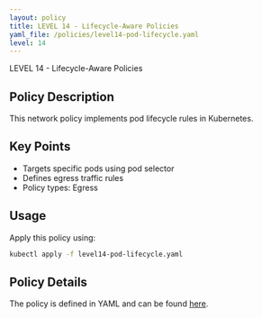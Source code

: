 ```yaml
---
layout: policy
title: LEVEL 14 - Lifecycle-Aware Policies
yaml_file: /policies/level14-pod-lifecycle.yaml
level: 14
---
```


LEVEL 14 - Lifecycle-Aware Policies

## Policy Description

This network policy implements pod lifecycle rules in Kubernetes.

## Key Points

- Targets specific pods using pod selector
- Defines egress traffic rules
- Policy types: Egress

## Usage

Apply this policy using:
```bash
kubectl apply -f level14-pod-lifecycle.yaml
```

## Policy Details

The policy is defined in YAML and can be found [here](/policies/level14-pod-lifecycle.yaml).
